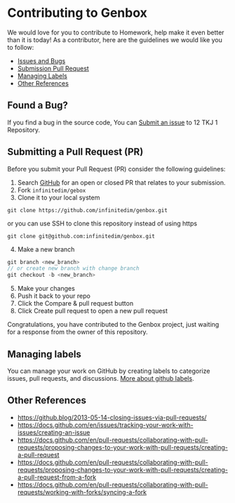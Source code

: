 # Contributing to Genbox

We would love for you to contribute to Homework, help make it even better than it is today!
As a contributor, here are the guidelines we would like you to follow:

- [Issues and Bugs](#issue)
- [Submission Pull Request](#submit-pr)
- [Managing Labels](#managing-labels)
- [Other References](#other-references)

## <a name="issue"></a> Found a Bug?

If you find a bug in the source code, You can <a href="https://github.com/infinitedim/genbox/issues">Submit an issue</a> to 12 TKJ 1 Repository.

## <a name="submit-pr"></a> Submitting a Pull Request (PR)

Before you submit your Pull Request (PR) consider the following guidelines:

1. Search [GitHub](https://github.com/infinitedim/genbox/pulls) for an open or closed PR that relates to your submission.
2. Fork `infinitedim/gebox`
3. Clone it to your local system

```shell
git clone https://github.com/infinitedim/genbox.git
```

or you can use SSH to clone this repository instead of using https

```shell
git clone git@github.com:infinitedim/genbox.git
```

4. Make a new branch

```js
git branch <new_branch>
// or create new branch with change branch
git checkout -b <new_branch>
```

5. Make your changes
6. Push it back to your repo
7. Click the Compare & pull request button
8. Click Create pull request to open a new pull request

Congratulations, you have contributed to the Genbox project, just waiting for a response from the owner of this repository.

## <a name="managing-labels"></a> Managing labels

You can manage your work on GitHub by creating labels to categorize issues, pull requests, and discussions. [More about github labels](https://docs.github.com/en/issues/using-labels-and-milestones-to-track-work/managing-labels).

## <a name="other-references"></a> Other References

- https://github.blog/2013-05-14-closing-issues-via-pull-requests/
- https://docs.github.com/en/issues/tracking-your-work-with-issues/creating-an-issue
- https://docs.github.com/en/pull-requests/collaborating-with-pull-requests/proposing-changes-to-your-work-with-pull-requests/creating-a-pull-request
- https://docs.github.com/en/pull-requests/collaborating-with-pull-requests/proposing-changes-to-your-work-with-pull-requests/creating-a-pull-request-from-a-fork
- https://docs.github.com/en/pull-requests/collaborating-with-pull-requests/working-with-forks/syncing-a-fork

